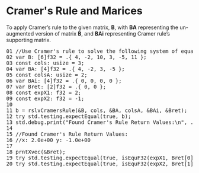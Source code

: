 # Cramer's Rule and Marices

To apply Cramer’s rule to the given matrix, <b>B</b>, with <b>BA</b> representing the un-augmented version of matrix <b>B</b>, and <b>BAi</b> representing Cramer rule’s supporting matrix.

<!-- //"XMTX: ELA - Larson, Edwards: 3.4 Example 1, 3, 5 test" -->
<pre>
01 //Use Cramer's rule to solve the following system of equations: B = |4,-2,10 ,3,-5,11|
02 var B: [6]f32 = .{ 4, -2, 10, 3, -5, 11 };
03 const cols: usize = 3;
04 var BA: [4]f32 = .{ 4, -2, 3, -5 };
05 const colsA: usize = 2;
06 var BAi: [4]f32 = .{ 0, 0, 0, 0 };
07 var Bret: [2]f32 = .{ 0, 0 };
08 const expX1: f32 = 2;
09 const expX2: f32 = -1;
10 
11 b = rslvCramersRule(&B, cols, &BA, colsA, &BAi, &Bret);
12 try std.testing.expectEqual(true, b);
13 std.debug.print("Found Cramer's Rule Return Values:\n", .{});
14 
15 //Found Cramer's Rule Return Values:
16 //x: 2.0e+00 y: -1.0e+00
17 
18 prntXvec(&Bret);
19 try std.testing.expectEqual(true, isEquF32(expX1, Bret[0], true));
20 try std.testing.expectEqual(true, isEquF32(expX2, Bret[1], true));
</pre>